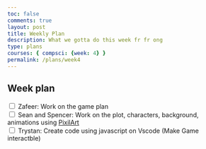 ```yaml
---
toc: false
comments: true
layout: post
title: Weekly Plan
description: What we gotta do this week fr fr ong
type: plans
courses: { compsci: {week: 4} }
permalink: /plans/week4
---
```


## Week plan
<input type="checkbox" id="myCheckbox" /> <label for="myCheckbox"></label>
Zafeer: Work on the game plan <br>
<input type="checkbox" id="myCheckbox" /> <label for="myCheckbox"></label> Sean and Spencer: Work on the plot, characters, background, animations using [PixilArt](https://www.pixilart.com/)<br>
<input type="checkbox" id="myCheckbox" /> <label for="myCheckbox"></label> Trystan: Create code using javascript on Vscode (Make Game interactble) <br>


